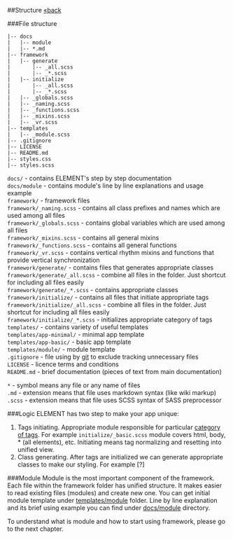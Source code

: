 ##Structure [&laquo;back](https://github.com/kalopsia/element/blob/master/docs/0_preface.md)

###File structure
```
|-- docs
|   |-- module
|   |-- *.md
|-- framework
|   |-- generate
|       |-- _all.scss
|       |-- _*.scss
|   |-- initialize
|       |-- _all.scss
|       |-- _*.scss
|   |-- _globals.scss
|   |-- _naming.scss
|   |-- _functions.scss
|   |-- _mixins.scss
|   |-- _vr.scss
|-- templates
|   |-- _module.scss
|-- .gitignore
|-- LICENSE
|-- README.md
|-- styles.css
|-- styles.scss
```

``docs/`` - contains ELEMENT's step by step documentation<br/>
``docs/module`` - contains module's line by line explanations and usage example<br/>
``framework/`` - framework files<br/>
``framework/_naming.scss`` - contains all class prefixes and names which are used among all files<br/>
``framework/_globals.scss`` - contains global variables which are used among all files<br/>
``framework/_mixins.scss`` - contains all general mixins<br/>
``framework/_functions.scss`` - contains all general functions<br/>
``framework/_vr.scss`` - contains vertical rhythm mixins and functions that provide vertical synchronization<br/>
``framework/generate/`` - contains files that generates appropriate classes<br/>
``framework/generate/_all.scss`` - combine all files in the folder. Just shortcut for including all files easily<br/>
``framework/generate/_*.scss`` - contains appropriate classes<br/>
``framework/initialize/`` - contains all files that initiate appropriate tags<br/>
``framework/initialize/_all.scss`` - combine all files in the folder. Just shortcut for including all files easily<br/>
``framework/initialize/_*.scss`` - initializes appropriate category of tags<br/>
``templates/`` - contains variety of useful templates<br/>
``templates/app-minimal/`` - minimal app template<br/>
``templates/app-basic/`` - basic app template<br/>
``templates/module/`` - module template<br/>
``.gitignore`` - file using by [git](http://en.wikipedia.org/wiki/Git_(software)) to exclude tracking unnecessary files<br/>
``LICENSE`` - licence terms and conditions<br/>
``README.md`` - brief documentation (pieces of text from main documentation)<br/>

``*`` - symbol means any file or any name of files<br/>
``.md`` - extension means that file uses markdown syntax (like wiki markup)<br/>
``.scss`` - extension means that file uses SCSS syntax of SASS preprocessor

###Logic
ELEMENT has two step to make your app unique:

1. Tags initiating. Appropriate module responsible for particular [category of tags](http://www.w3schools.com/tags/ref_byfunc.asp). For example ``initialize/_basic.scss`` module covers html, body, * (all elements), etc. Initiating means tag normalizing and resetting into unified view.
2. Class generating. After tags are initialized we can generate appropriate classes to make our styling. For example [?]

###Module
Module is the most important component of the framework.
Each file within the framework folder has unified structure. It makes easier to read existing files (modules) and create new one. You can get initial module template under [templates/module](https://github.com/kalopsia/element/tree/master/templates/module) folder. Line by line explanation and its brief using example you can find under [docs/module](https://github.com/kalopsia/element/tree/master/docs/module) directory.

To understand what is module and how to start using framework, please go to the next chapter.
